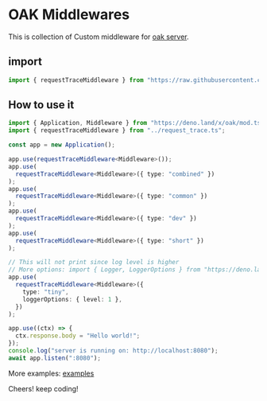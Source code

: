 # OAK Middlewares

This is collection of Custom middleware for [oak server](https://github.com/oakserver/oak).

## import

```ts
import { requestTraceMiddleware } from "https://raw.githubusercontent.com/deepakshrma/oak_middlewares/master/mod.ts";
```

## How to use it

```ts
import { Application, Middleware } from "https://deno.land/x/oak/mod.ts";
import { requestTraceMiddleware } from "../request_trace.ts";

const app = new Application();

app.use(requestTraceMiddleware<Middleware>());
app.use(
  requestTraceMiddleware<Middleware>({ type: "combined" })
);
app.use(
  requestTraceMiddleware<Middleware>({ type: "common" })
);
app.use(
  requestTraceMiddleware<Middleware>({ type: "dev" })
);
app.use(
  requestTraceMiddleware<Middleware>({ type: "short" })
);

// This will not print since log level is higher
// More options: import { Logger, LoggerOptions } from "https://deno.land/x/deno_util/logger.ts";
app.use(
  requestTraceMiddleware<Middleware>({
    type: "tiny",
    loggerOptions: { level: 1 },
  })
);

app.use((ctx) => {
  ctx.response.body = "Hello world!";
});
console.log("server is running on: http://localhost:8080");
await app.listen(":8080");
```

More examples: [examples](/examples)

Cheers! keep coding!
